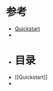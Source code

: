 # 参考
- [Quickstart](https://langchain-ai.github.io/langgraph/tutorials/introduction/)
-
- # 目录
- [[Quickstart]]
-